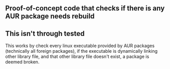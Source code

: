 ## Proof-of-concept code that checks if there is any AUR package needs rebuild

## This isn't through tested

This works by check every linux executable provided by AUR packages (technically all foreign packages), if the executable is dynamically linking other library file, and that other library file doesn't exist, a package is deemed broken.